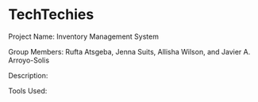 # TechTechies

Project Name: Inventory Management System

Group Members: Rufta Atsgeba, Jenna Suits, Allisha Wilson, and Javier A. Arroyo-Solis

Description:

Tools Used:
